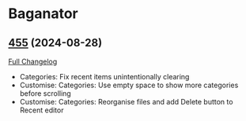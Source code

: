 # Baganator

## [455](https://github.com/Baganator/Baganator/tree/455) (2024-08-28)
[Full Changelog](https://github.com/Baganator/Baganator/compare/454...455) 

- Categories: Fix recent items unintentionally clearing  
- Customise: Categories: Use empty space to show more categories before scrolling  
- Customise: Categories: Reorganise files and add Delete button to Recent editor  
